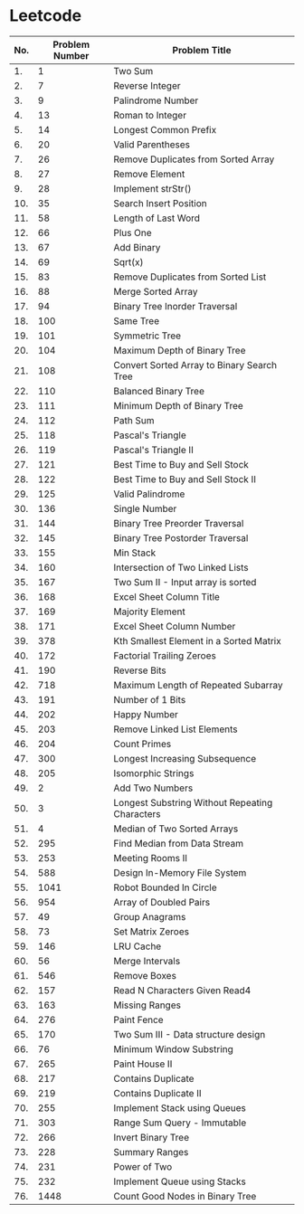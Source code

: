 # Leetcode

| No. | Problem Number | Problem Title                                  |
| --- | -------------- | ---------------------------------------------- |
| 1.  | 1              | Two Sum                                        |
| 2.  | 7              | Reverse Integer                                |
| 3.  | 9              | Palindrome Number                              |
| 4.  | 13             | Roman to Integer                               |
| 5.  | 14             | Longest Common Prefix                          |
| 6.  | 20             | Valid Parentheses                              |
| 7.  | 26             | Remove Duplicates from Sorted Array            |
| 8.  | 27             | Remove Element                                 |
| 9.  | 28             | Implement strStr()                             |
| 10. | 35             | Search Insert Position                         |
| 11. | 58             | Length of Last Word                            |
| 12. | 66             | Plus One                                       |
| 13. | 67             | Add Binary                                     |
| 14. | 69             | Sqrt(x)                                        |
| 15. | 83             | Remove Duplicates from Sorted List             |
| 16. | 88             | Merge Sorted Array                             |
| 17. | 94             | Binary Tree Inorder Traversal                  |
| 18. | 100            | Same Tree                                      |
| 19. | 101            | Symmetric Tree                                 |
| 20. | 104            | Maximum Depth of Binary Tree                   |
| 21. | 108            | Convert Sorted Array to Binary Search Tree     |
| 22. | 110            | Balanced Binary Tree                           |
| 23. | 111            | Minimum Depth of Binary Tree                   |
| 24. | 112            | Path Sum                                       |
| 25. | 118            | Pascal's Triangle                              |
| 26. | 119            | Pascal's Triangle II                           |
| 27. | 121            | Best Time to Buy and Sell Stock                |
| 28. | 122            | Best Time to Buy and Sell Stock II             |
| 29. | 125            | Valid Palindrome                               |
| 30. | 136            | Single Number                                  |
| 31. | 144            | Binary Tree Preorder Traversal                 |
| 32. | 145            | Binary Tree Postorder Traversal                |
| 33. | 155            | Min Stack                                      |
| 34. | 160            | Intersection of Two Linked Lists               |
| 35. | 167            | Two Sum II - Input array is sorted             |
| 36. | 168            | Excel Sheet Column Title                       |
| 37. | 169            | Majority Element                               |
| 38. | 171            | Excel Sheet Column Number                      |
| 39. | 378            | Kth Smallest Element in a Sorted Matrix        |
| 40. | 172            | Factorial Trailing Zeroes                      |
| 41. | 190            | Reverse Bits                                   |
| 42. | 718            | Maximum Length of Repeated Subarray            |
| 43. | 191            | Number of 1 Bits                               |
| 44. | 202            | Happy Number                                   |
| 45. | 203            | Remove Linked List Elements                    |
| 46. | 204            | Count Primes                                   |
| 47. | 300            | Longest Increasing Subsequence                 |
| 48. | 205            | Isomorphic Strings                             |
| 49. | 2              | Add Two Numbers                                |
| 50. | 3              | Longest Substring Without Repeating Characters |
| 51. | 4              | Median of Two Sorted Arrays                    |
| 52. | 295            | Find Median from Data Stream                   |
| 53. | 253            | Meeting Rooms II                               |
| 54. | 588            | Design In-Memory File System                   |
| 55. | 1041           | Robot Bounded In Circle                        |
| 56. | 954            | Array of Doubled Pairs                         |
| 57. | 49             | Group Anagrams                                 |
| 58. | 73             | Set Matrix Zeroes                              |
| 59. | 146            | LRU Cache                                      |
| 60. | 56             | Merge Intervals                                |
| 61. | 546            | Remove Boxes                                   |
| 62. | 157            | Read N Characters Given Read4                  |
| 63. | 163            | Missing Ranges                                 |
| 64. | 276            | Paint Fence                                    |
| 65. | 170            | Two Sum III - Data structure design            |
| 66. | 76             | Minimum Window Substring                       |
| 67. | 265            | Paint House II                                 |
| 68. | 217            | Contains Duplicate                             |
| 69. | 219            | Contains Duplicate II                          |
| 70. | 255            | Implement Stack using Queues                   |
| 71. | 303            | Range Sum Query - Immutable                    |
| 72. | 266            | Invert Binary Tree                             |
| 73. | 228            | Summary Ranges                                 |
| 74. | 231            | Power of Two                                   |
| 75. | 232            | Implement Queue using Stacks                   |
| 76. | 1448           | Count Good Nodes in Binary Tree                |
